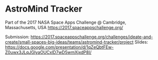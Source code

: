 # AstroMind Tracker
Part of the 2017 NASA Space Apps Challenge @ Cambridge, Massachusetts, USA
https://2017.spaceappschallenge.org/

Submission: https://2017.spaceappschallenge.org/challenges/ideate-and-create/small-spaces-big-ideas/teams/astromind-tracker/project
Slides: https://docs.google.com/presentation/d/1qZeQbtFEw-Z0uwx3JLqJGlyaOUCxlD7wD5wmXjxdP8I/
